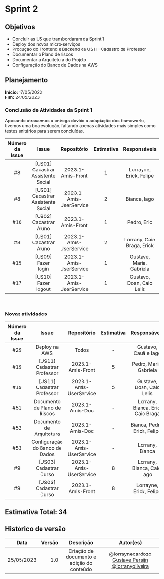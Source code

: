 # Sprint 2

## Objetivos

- Concluir as US que transbordaram da Sprint 1
- Deploy dos novos micro-serviços
- Produção do Frontend e Backend da US11 - Cadastro de Professor
- Documentar o Plano de riscos
- Documentar a Arquitetura do Projeto
- Configuração do Banco de Dados na AWS

## Planejamento
**Início:** 17/05/2023<br/>
**Fim:** 24/05/2023

### Conclusão de Atividades da Sprint 1
Apesar de atrasarmos a entrega devido a adaptação dos frameworks, tivemos uma boa evolução, faltando apenas atividades mais simples como testes unitários para serem concluídas.

| Número da Issue | Issue | Repositório | Estimativa | Responsáveis
|:-: |:-: |:-: | :-:|:-: |
| #8 | [US01] Cadastrar Assistente Social | 2023.1-Amis-Front | 1 | Lorrayne, Erick, Felipe |
| #8 | [US01] Cadastrar Assistente Social | 2023.1-Amis-UserService | 2 | Bianca, Iago |
| #10 | [US02] Cadastrar Aluno | 2023.1-Amis-Front | 1 | Pedro, Eric |
| #8 | [US01] Cadastrar Aluno | 2023.1-Amis-UserService | 2 | Lorrany, Caio Braga, Erick |
| #15 | [US09] Fazer login | 2023.1-Amis-UserService | 1 | Gustave, Maria, Gabriela |
| #17 | [US10] Fazer logout | 2023.1-Amis-UserService | 1 | Gustavo, Doan, Caio Lelis |

<br/>

### Novas atividades 

| Número da Issue | Issue | Repositório | Estimativa | Responsáveis
|:-: |:-: |:-: | :-:|:-: |
| #29 | Deploy na AWS | Todos | - | Gustavo, Cauã e Iago |
| #19 | [US11] Cadastrar Professor | 2023.1-Amis-Front | 5 | Pedro, Maria, Gabriela
| #19 | [US11] Cadastrar Professor | 2023.1-Amis-UserService | 5 | Gustave, Doan, Caio Lelis
| #51 | Documento de Plano de Riscos | 2023.1-Amis-Doc | - | Lorrany, Bianca, Eric, Caio Braga
| #52 | Documento de Arquitetura | 2023.1-Amis-Doc | - | Bianca, Pedro, Erick, Felipe
| #53 | Configuração do Banco de Dados | 2023.1-Amis-UserService | - | Lorrany, Bianca 
| #9 | [US03] Cadastrar Curso | 2023.1-Amis-UserService | 8 | Lorrany, Bianca, Caio, Iago
| #9 | [US03] Cadastrar Curso | 2023.1-Amis-Front | 8 | Lorrayne, Erick, Felipe


## Estimativa Total: 34



## Histórico de versão

|  Data  |   Versão   | Descrição |Autor(es)
|:------:|-----------:|:-------:|:---:|
| 25/05/2023 | 1.0 | Criação de documento e adição do conteúdo | [@lorraynecardozo](https://github.com/lorraynecardozo) [Gustave Persijn](https://github.com/gpersijn) [@lorranyoliveira](https://github.com/lorranyoliveira)  |
